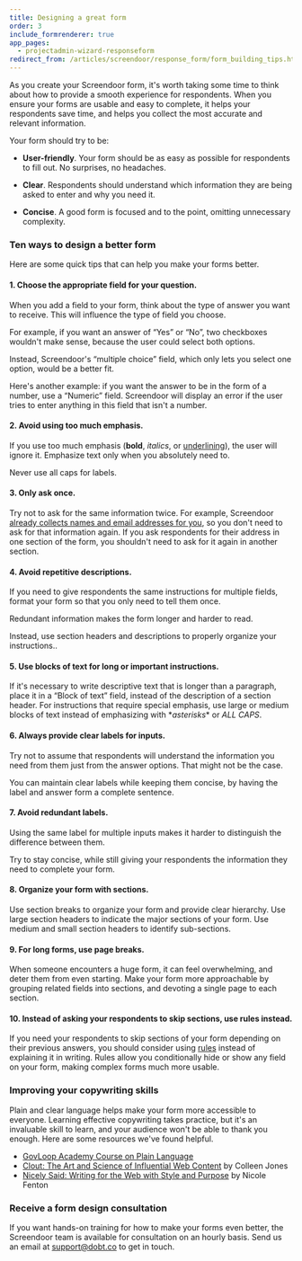 ```yaml
---
title: Designing a great form
order: 3
include_formrenderer: true
app_pages:
  - projectadmin-wizard-responseform
redirect_from: /articles/screendoor/response_form/form_building_tips.html
---
```


As you create your Screendoor form, it's worth taking some time to think about how to provide a smooth experience for respondents. When you ensure your forms are usable and easy to complete, it helps your respondents save time, and helps you collect the most accurate and relevant information.

Your form should try to be:

- **User-friendly**. Your form should be as easy as possible for respondents to fill out. No surprises, no headaches.

- **Clear**. Respondents should understand which information they are being asked to enter and why you need it.

- **Concise**. A good form is focused and to the point, omitting unnecessary complexity.

### Ten ways to design a better form

Here are some quick tips that can help you make your forms better.

#### 1. Choose the appropriate field for your question.

When you add a field to your form, think about the type of answer you want to receive. This will influence the type of field you choose.

For example, if you want an answer of &ldquo;Yes&rdquo; or &ldquo;No&rdquo;, two checkboxes wouldn't make sense, because the user could select both options.

<div class='example_fr fr_no' id='example_fr_1'></div>

Instead, Screendoor's &ldquo;multiple choice&rdquo; field, which only lets you select one option, would be a better fit.

<div class='example_fr fr_yes' id='example_fr_2'></div>

Here's another example: if you want the answer to be in the form of a number,  use a &ldquo;Numeric&rdquo; field. Screendoor will display an error if the user tries to enter anything in this field that isn't a number.

<div class='example_fr fr_yes' id='example_fr_9'></div>

#### 2. Avoid using too much emphasis.

If you use too much emphasis (**bold**, *italics*, or <u>underlining</u>), the user will ignore it. Emphasize text only when you absolutely need to.

Never use all caps for labels.

<div class='example_fr fr_no' id='example_fr_10'></div>

#### 3. Only ask once.

Try not to ask for the same information twice. For example, Screendoor [already collects names and email addresses for you](/articles/screendoor/your_form/collecting_names_and_emails.html), so you don't need to ask for that information again. If you ask respondents for their address in one section of the form, you shouldn't need to ask for it again in another section.

#### 4. Avoid repetitive descriptions.

If you need to give respondents the same instructions for multiple fields, format your form so that you only need to tell them once.

Redundant information makes the form longer and harder to read.

<div class='example_fr fr_no' id='example_fr_7'></div>

Instead, use section headers and descriptions to properly organize your instructions..

<div class='example_fr fr_yes' id='example_fr_8'></div>

#### 5. Use blocks of text for long or important instructions.

If it's necessary to write descriptive text that is longer than a paragraph, place it in a &ldquo;Block of text&rdquo; field, instead of the description of a section header. For instructions that require special emphasis, use large or medium blocks of text instead of emphasizing with \**asterisks*\* or *ALL CAPS*.

<div class='example_fr fr_yes' id='example_fr_12'></div>

#### 6. Always provide clear labels for inputs.

Try not to assume that respondents will understand the information you need from them just from the answer options. That might not be the case.

<div class='example_fr fr_no' id='example_fr_5'></div>

You can maintain clear labels while keeping them concise, by having the label and answer form a complete sentence.

<div class='example_fr fr_yes' id='example_fr_6'></div>

#### 7. Avoid redundant labels.

Using the same label for multiple inputs makes it harder to distinguish the difference between them.

<div class='example_fr fr_no' id='example_fr_3'></div>

Try to stay concise, while still giving your respondents the information they need to complete your form.

<div class='example_fr fr_yes' id='example_fr_4'></div>

#### 8. Organize your form with sections.

Use section breaks to organize your form and provide clear hierarchy. Use large section headers to indicate the major sections of your form. Use medium and small section headers to identify sub-sections.

<div class='example_fr fr_yes' id='example_fr_11'></div>

#### 9. For long forms, use page breaks.

When someone encounters a huge form, it can feel overwhelming, and deter them from even starting. Make your form more approachable by grouping related fields into sections, and devoting a single page to each section.

#### 10. Instead of asking your respondents to skip sections, use rules instead.

If you need your respondents to skip sections of your form depending on their previous answers, you should consider using [rules](/articles/screendoor/your_form/building_your_form.html#adding-rules-for-complex-logic) instead of explaining it in writing. Rules allow you conditionally hide or show any field on your form, making complex forms much more usable.

### Improving your copywriting skills

Plain and clear language helps make your form more accessible to everyone. Learning effective copywriting takes practice, but it's an invaluable skill to learn, and your audience won't be able to thank you enough. Here are some resources we've found helpful.

- [GovLoop Academy Course on Plain Language](http://academy.govloop.com/courses/plain-language/)
- [Clout: The Art and Science of Influential Web Content](http://www.amazon.com/Clout-Science-Influential-Content-Voices/dp/0321733010) by Colleen Jones
- [Nicely Said: Writing for the Web with Style and Purpose](http://www.amazon.com/Nicely-Said-Writing-Purpose-Voices/dp/0321988191) by Nicole Fenton

### Receive a form design consultation

If you want hands-on training for how to make your forms even better, the Screendoor team is available for consultation on an hourly basis. Send us an email at [support@dobt.co](mailto:support@dobt.co) to get in touch.

<script>
  function ExampleFR(target, response_fields) {
    return new FormRenderer({
      target: target,
      plugins: [],
      response_fields: response_fields,
      response: {
        id: 'xxx',
        responses: {}
      }
    });
  }

  new ExampleFR(
    '#example_fr_1',
    [
      {
        field_type: 'checkboxes',
        field_options: {
          options: [
            {label: "Yes", checked: false},
            {label: "No", checked: false}
          ]
        }
      }
    ]
  )

  new ExampleFR(
    '#example_fr_2',
    [
      {
        field_type: 'radio',
        field_options: {
          options: [
            {label: "Yes", checked: false},
            {label: "No", checked: false}
          ]
        }
      }
    ]
  )

  new ExampleFR(
    '#example_fr_3',
    [
      {
        field_type: 'file',
        label: 'Upload a work sample',
        field_options: {
          description: 'Work Sample #1'
        }
      },
      {
        field_type: 'file',
        label: 'Upload a work sample',
        field_options: {
          description: 'Work Sample #2'
        }
      }
    ]
  )

  new ExampleFR(
    '#example_fr_4',
    [
      {
        field_type: 'block_of_text',
        field_options: {
          size: 'medium',
          description: "Please upload samples of your work below."
        }
      },
      {
        field_type: 'file',
        label: 'Work Sample #1'
      },
      {
        field_type: 'file',
        label: 'Work Sample #2'
      }
    ]
  )

  new ExampleFR(
    '#example_fr_5',
    [
      {
        field_type: 'dropdown',
        label: '',
        field_options: {
          options: [
            {label: "New applicant"},
            {label: "Returning applicant"}
          ]
        }
      }
    ]
  )

  new ExampleFR(
    '#example_fr_6',
    [
      {
        field_type: 'dropdown',
        label: 'I am a...',
        field_options: {
          options: [
            {label: "New applicant"},
            {label: "Returning applicant"}
          ]
        }
      }
    ]
  )

  new ExampleFR(
    '#example_fr_7',
    [
      {
        field_type: 'file',
        label: 'Project #1',
        field_options: {
          description: "Please upload a project that you either took a leadership role in, or heavily contributed to. Projects should showcase your primary skill set."
        }
      },
      {
        field_type: 'file',
        label: 'Project #2',
        field_options: {
          description: "Please upload a project that you either took a leadership role in, or heavily contributed to. Projects should showcase your primary skill set."
        }
      }
    ]
  )

  new ExampleFR(
    '#example_fr_8',
    [
      {
        field_type: 'section_break',
        label: 'Projects',
        field_options: {
          description: "Please upload two projects that you either took a leadership role in, or heavily contributed to. Projects should showcase your primary skill set."
        }
      },
      {
        field_type: 'file',
        label: 'Project #1',
      },
      {
        field_type: 'file',
        label: 'Project #2',
      }
    ]
  )

  new ExampleFR(
    '#example_fr_9',
    [
      {
        field_type: 'number',
        label: 'How many pools did the Parks Department clean this week?'
      }
    ]
  )

  new ExampleFR(
    '#example_fr_10',
    [
      {
        field_type: 'price',
        label: 'TOTAL ESTIMATED COST'
      }
    ]
  )

  new ExampleFR(
    '#example_fr_11',
    [
      {
        field_type: 'section_break',
        label: 'Personal information',
        field_options: {
          size: 'large'
        }
      },
      {
        field_type: 'block_of_text',
        label: 'Tell us about yourself.',
        field_options: {
          size: 'medium'
        }
      },
      {
        field_type: 'section_break',
        label: 'Employment',
        field_options: {
          size: 'medium'
        }
      },
      {
        field_type: 'text',
        label: 'Employer Name',
        field_options: {
          size: 'large'
        }
      },
      {
        field_type: 'address',
        label: 'Employer Address',
        field_options: {
          size: 'large'
        }
      },
      {
        field_type: 'section_break',
        label: 'Income',
        field_options: {
          size: 'small'
        }
      },
      {
        field_type: 'price',
        label: 'What is your annual gross income?',
      },
    ]
  )

  new ExampleFR(
    '#example_fr_12',
    [
      {
        field_type: 'block_of_text',
        field_options: {
          size: 'medium',
          description: "Please enter only your own personal income, even if you're married."
        }
      },
      {
        field_type: 'number',
        label: 'Personal Income'
      }
    ]
  )
</script>
